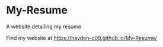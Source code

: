 # My-Resume
A website detailing my resume

Find my website at https://hayden-c08.github.io/My-Resume/
